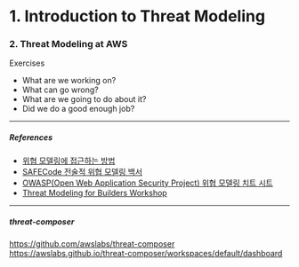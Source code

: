 # 1. Introduction to Threat Modeling

### 2. Threat Modeling at AWS

Exercises

- What are we working on?
- What can go wrong?
- What are we going to do about it?
- Did we do a good enough job?

---

##### References

  - [위협 모델링에 접근하는 방법](https://aws.amazon.com/ko/blogs/security/how-to-approach-threat-modeling/)
  - [SAFECode 전술적 위협 모델링 백서](https://safecode.org/wp-content/uploads/2017/05/SAFECode_TM_Whitepaper.pdf)
  - [OWASP(Open Web Application Security Project) 위협 모델링 치트 시트](https://cheatsheetseries.owasp.org/cheatsheets/Threat_Modeling_Cheat_Sheet.html)
  - [Threat Modeling for Builders Workshop]()

---

##### threat-composer

https://github.com/awslabs/threat-composer
https://awslabs.github.io/threat-composer/workspaces/default/dashboard
